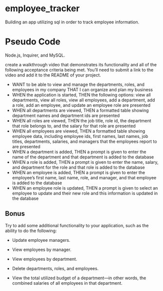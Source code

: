 # employee_tracker
Building an app utilizing sql in order to track employee information.

# Pseudo Code

Node.js, Inquirer, and MySQL.

create a walkthrough video that demonstrates its functionality and all of the following acceptance criteria being met. You’ll need to submit a link to the video and add it to the README of your project.

* WANT to be able to view and manage the departments, roles, and employees in my company THAT I can organize and plan my business
* WHEN the application is started, THEN the following options: view all departments, view all roles, view all employees, add a department, add a role, add an employee, and update an employee role are presented
* WHEN all departments are viewed, THEN a formatted table showing department names and department ids are presented
* WHEN all roles are viewed, THEN the job title, role id, the department that role belongs to, and the salary for that role are presented
* WHEN all employees are viewed, THEN a formatted table showing employee data, including employee ids, first names, last names, job titles, departments, salaries, and managers that the employees report to are presented
* WHEN a department is added, THEN a prompt is given to enter the name of the department and that department is added to the database
* WHEN a role is added, THEN a prompt is given to enter the name, salary, and department for the role and that role is added to the database
* WHEN an employee is added, THEN a prompt is given to enter the employee’s first name, last name, role, and manager, and that employee is added to the database
* WHEN an employee role is updated, THEN a prompt is given to select an employee to update and their new role and this information is updated in the database

## Bonus

Try to add some additional functionality to your application, such as the ability to do the following:

* Update employee managers.

* View employees by manager.

* View employees by department.

* Delete departments, roles, and employees.

* View the total utilized budget of a department&mdash;in other words, the combined salaries of all employees in that department.

